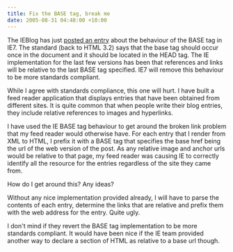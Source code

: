 ```yaml
---
title: Fix the BASE tag, break me
date: 2005-08-31 04:48:00 +10:00
---
```


The IEBlog has just [posted an entry][0] about the behaviour of the BASE tag in IE7. The standard (back to HTML 3.2) says that the base tag should occur once in the document and it should be located in the HEAD tag. The IE implementation for the last few versions has been that references and links will be relative to the last BASE tag specified. IE7 will remove this behaviour to be more standards compliant.

While I agree with standards compliance, this one will hurt. I have built a feed reader application that displays entries that have been obtained from different sites. It is quite common that when people write their blog entries, they include relative references to images and hyperlinks. 

I have used the IE BASE tag behaviour to get around the broken link problem that my feed reader would otherwise have. For each entry that I render from XML to HTML, I prefix it with a BASE tag that specifies the base href being the url of the web version of the post. As any relative image and anchor urls would be relative to that page, my feed reader was causing IE to correctly identify all the resource for the entries regardless of the site they came from.

How do I get around this? Any ideas?

Without any nice implementation provided already, I will have to parse the contents of each entry, determine the links that are relative and prefix them with the web address for the entry. Quite ugly.

I don't mind if they revert the BASE tag implementation to be more standards compliant. It would have been nice if the IE team provided another way to declare a section of HTML as relative to a base url though.

[0]: http://blogs.msdn.com/ie/archive/2005/08/29/457667.aspx
